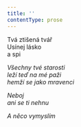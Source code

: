 ```yaml
---
title: ''
contentType: prose
---
```


<section>

Tvá ztišená tvář  
Usínej lásko  
a spi

_Všechny tvé starosti  
leží teď na mé paži  
hemží se jako mravenci_

</section>

<section>

_Neboj  
ani se ti nehnu_

</section>

<section>

_A něco vymyslím_

</section>
